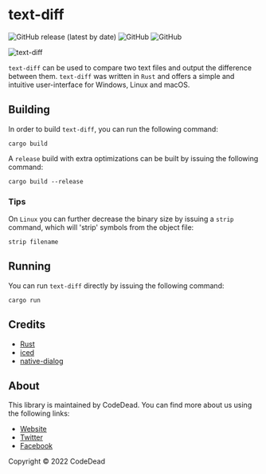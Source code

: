 # text-diff

![GitHub release (latest by date)](https://img.shields.io/github/v/release/CodeDead/text-diff-rs)
![GitHub](https://img.shields.io/badge/language-Rust-green)
![GitHub](https://img.shields.io/github/license/CodeDead/text-diff-rs)

![text-diff](https://i.imgur.com/PxbT90B.png)

`text-diff` can be used to compare two text files and output the difference between them. `text-diff` was written in `Rust` and offers a simple and intuitive user-interface for Windows, Linux and macOS.

## Building

In order to build `text-diff`, you can run the following command:

```shell
cargo build
```

A `release` build with extra optimizations can be built by issuing the following command:
```shell
cargo build --release
```

### Tips

On `Linux` you can further decrease the binary size by issuing a `strip` command, which will 'strip' symbols from the object file:
```shell
strip filename
```

## Running

You can run `text-diff` directly by issuing the following command:
```shell
cargo run
```

## Credits

* [Rust](https://www.rust-lang.org/)
* [iced](https://iced.rs/)
* [native-dialog](https://github.com/balthild/native-dialog-rs)

## About

This library is maintained by CodeDead. You can find more about us using the following links:

* [Website](https://codedead.com)
* [Twitter](https://twitter.com/C0DEDEAD)
* [Facebook](https://facebook.com/deadlinecodedead)

Copyright © 2022 CodeDead
